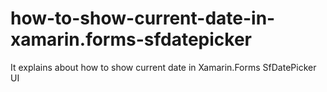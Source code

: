 # how-to-show-current-date-in-xamarin.forms-sfdatepicker
It explains about how to show current date in Xamarin.Forms SfDatePicker UI
